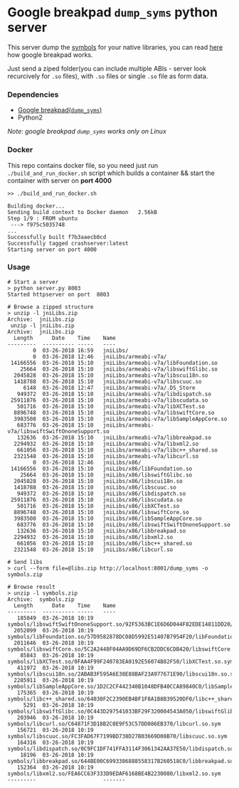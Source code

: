 # Google breakpad `dump_syms` python server

This server dump the [symbols](https://github.com/google/breakpad/blob/master/docs/getting_started_with_breakpad.md) for your native libraries, you can read [here](https://github.com/google/breakpad/blob/master/docs/getting_started_with_breakpad.md) how google breakpad works.<br/>

Just send a ziped folder(you can include multiple ABIs - server look recurcively for `.so` files), with `.so` files or single `.so` file as form data.


### Dependencies
* [Google breakpad(`dump_syms`)](https://chromium.googlesource.com/breakpad/breakpad)
* Python2

*Note: google breakpad `dump_syms` works only on Linux*

### Docker
This repo contains docker file, so you need just run `./build_and_run_docker.sh` script which builds a container && start the container with server on **port 4000**

```
>> ./build_and_run_docker.sh

Building docker...
Sending build context to Docker daemon   2.56kB
Step 1/9 : FROM ubuntu
 ---> f975c5035748
...
Successfully built f7b3aaecb0cd
Successfully tagged crashserver:latest
Starting server on port 4000
```

### Usage

```
# Start a server
> python server.py 8003
Started httpserver on port  8003

# Browse a zipped structure
> unzip -l jniLibs.zip
Archive:  jniLibs.zip
 unzip -l jniLibs.zip
Archive:  jniLibs.zip
  Length      Date    Time    Name
---------  ---------- -----   ----
        0  03-26-2018 16:59   jniLibs/
        0  03-26-2018 12:46   jniLibs/armeabi-v7a/
 14166556  03-26-2018 15:10   jniLibs/armeabi-v7a/libFoundation.so
    25664  03-26-2018 15:10   jniLibs/armeabi-v7a/libswiftGlibc.so
  2045828  03-26-2018 15:10   jniLibs/armeabi-v7a/libscui18n.so
  1418788  03-26-2018 15:10   jniLibs/armeabi-v7a/libscuuc.so
     6148  03-26-2018 12:47   jniLibs/armeabi-v7a/.DS_Store
   949372  03-26-2018 15:10   jniLibs/armeabi-v7a/libdispatch.so
 25911876  03-26-2018 15:10   jniLibs/armeabi-v7a/libscudata.so
   501716  03-26-2018 15:10   jniLibs/armeabi-v7a/libXCTest.so
  8896748  03-26-2018 15:10   jniLibs/armeabi-v7a/libswiftCore.so
  3983508  03-26-2018 15:10   jniLibs/armeabi-v7a/libSampleAppCore.so
   683776  03-26-2018 15:10   jniLibs/armeabi-v7a/libswiftSwiftOnoneSupport.so
   132636  03-26-2018 15:10   jniLibs/armeabi-v7a/libbreakpad.so
  2294932  03-26-2018 15:10   jniLibs/armeabi-v7a/libxml2.so
   661056  03-26-2018 15:10   jniLibs/armeabi-v7a/libc++_shared.so
  2321548  03-26-2018 15:10   jniLibs/armeabi-v7a/libcurl.so
        0  03-26-2018 12:46   jniLibs/x86/
 14166556  03-26-2018 15:10   jniLibs/x86/libFoundation.so
    25664  03-26-2018 15:10   jniLibs/x86/libswiftGlibc.so
  2045828  03-26-2018 15:10   jniLibs/x86/libscui18n.so
  1418788  03-26-2018 15:10   jniLibs/x86/libscuuc.so
   949372  03-26-2018 15:10   jniLibs/x86/libdispatch.so
 25911876  03-26-2018 15:10   jniLibs/x86/libscudata.so
   501716  03-26-2018 15:10   jniLibs/x86/libXCTest.so
  8896748  03-26-2018 15:10   jniLibs/x86/libswiftCore.so
  3983508  03-26-2018 15:10   jniLibs/x86/libSampleAppCore.so
   683776  03-26-2018 15:10   jniLibs/x86/libswiftSwiftOnoneSupport.so
   132636  03-26-2018 15:10   jniLibs/x86/libbreakpad.so
  2294932  03-26-2018 15:10   jniLibs/x86/libxml2.so
   661056  03-26-2018 15:10   jniLibs/x86/libc++_shared.so
  2321548  03-26-2018 15:10   jniLibs/x86/libcurl.so

# Send libs
> curl --form file=@libs.zip http://localhost:8001/dump_syms -o symbols.zip

# Browse result
> unzip -l symbols.zip
Archive:  symbols.zip
  Length      Date    Time    Name
---------  ---------- -----   ----
   185049  03-26-2018 10:19   symbols/libswiftSwiftOnoneSupport.so/92F5363BC1E6D6D044F82EDE14811DD20/libswiftSwiftOnoneSupport.so.sym
  2052099  03-26-2018 10:19   symbols/libFoundation.so/57D9582878DC08D5992E51407B7954F20/libFoundation.so.sym
  2011646  03-26-2018 10:19   symbols/libswiftCore.so/5C2A2448F04AA9D69DF6CB2DDC6CDB420/libswiftCore.so.sym
    85843  03-26-2018 10:19   symbols/libXCTest.so/0FAA4F99F240783EA0192E56074B82F50/libXCTest.so.sym
   411972  03-26-2018 10:19   symbols/libscui18n.so/2ABAB3F595A6E38E88BAF23A977671E90/libscui18n.so.sym
  2285911  03-26-2018 10:19   symbols/libSampleAppCore.so/1D2C2CF442340B1048DFB40CCA89840C0/libSampleAppCore.so.sym
   175365  03-26-2018 10:19   symbols/libc++_shared.so/64030F2C2390EB4BF1F8A1B8B39520DF0/libc++_shared.so.sym
     5291  03-26-2018 10:19   symbols/libswiftGlibc.so/0C443D297541033BF29F320004543A050/libswiftGlibc.so.sym
   203946  03-26-2018 10:19   symbols/libcurl.so/C64871F3D18B2C0E9F53C57DD086EB370/libcurl.so.sym
   156721  03-26-2018 10:19   symbols/libscuuc.so/FC3FAD67F7199BD738D27B03669D08B70/libscuuc.so.sym
   164316  03-26-2018 10:19   symbols/libdispatch.so/0C9FC1DF741FFA3114F3061342AA37E50/libdispatch.so.sym
    18196  03-26-2018 10:19   symbols/libbreakpad.so/644BE00C6993386888558317B260518C0/libbreakpad.so.sym
   152364  03-26-2018 10:19   symbols/libxml2.so/FEA6CC63F333D9EDAF6168BE4B2230080/libxml2.so.sym
---------                     -------
```





